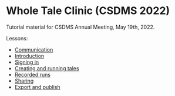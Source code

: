 # Whole Tale Clinic (CSDMS 2022)

Tutorial material for CSDMS Annual Meeting, May 19th, 2022.

Lessons:
* [Communication](0-communicate.md)
* [Introduction](1-introduction.md)
* [Signing in](2-access.md)
* [Creating and running tales](3-create-tale.md)
* [Recorded runs](4-recorded-run.md)
* [Sharing](5-sharing.md)
* [Export and publish](6-export-publish.md)
